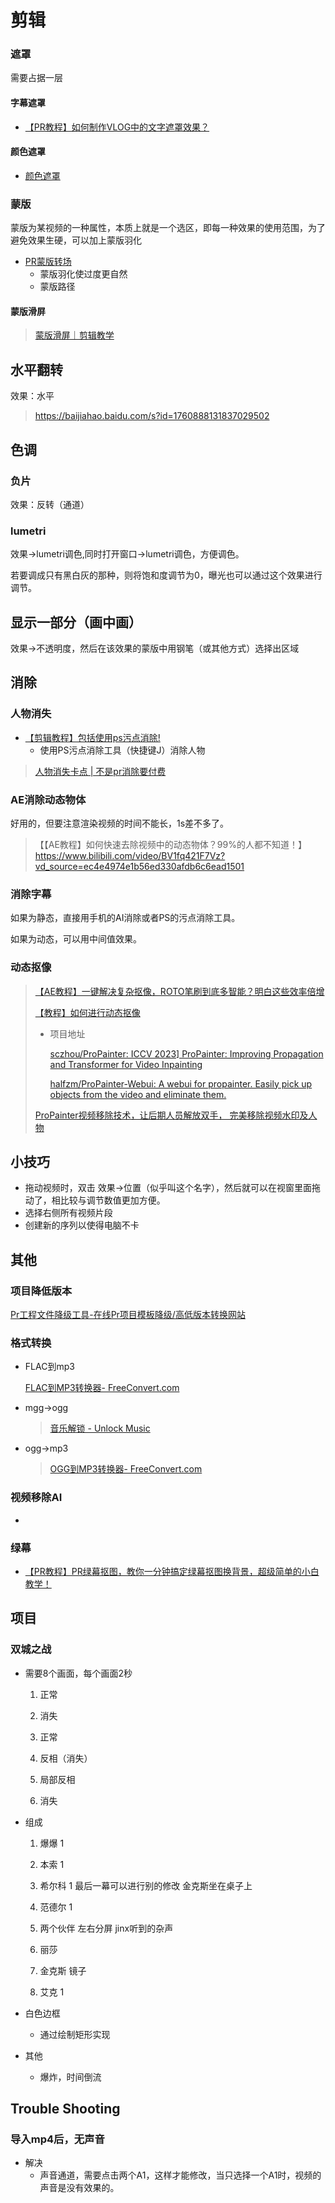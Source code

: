 # 剪辑

### 遮罩

需要占据一层

#### 字幕遮罩

* [【PR教程】如何制作VLOG中的文字遮罩效果？](https://www.bilibili.com/video/BV1r4411z7qH?vd_source=ec4e4974e1b56ed330afdb6c6ead1501)

#### 颜色遮罩

* [颜色遮罩](https://www.bilibili.com/video/BV1nP41197Rr?vd_source=ec4e4974e1b56ed330afdb6c6ead1501)

### 蒙版

蒙版为某视频的一种属性，本质上就是一个选区，即每一种效果的使用范围，为了避免效果生硬，可以加上蒙版羽化

* [PR蒙版转场](https://www.bilibili.com/video/BV1mu411M7Ap?vd_source=ec4e4974e1b56ed330afdb6c6ead1501)
  * 蒙版羽化使过度更自然
  * 蒙版路径

#### 蒙版滑屏

> [蒙版滑屏｜剪辑教学](https://www.bilibili.com/video/BV1BG1gYyEpa?vd_source=ec4e4974e1b56ed330afdb6c6ead1501)

## 水平翻转

效果：水平

> https://baijiahao.baidu.com/s?id=1760888131837029502

## 色调

### 负片

效果：反转（通道）

### lumetri

效果->lumetri调色,同时打开窗口->lumetri调色，方便调色。

若要调成只有黑白灰的那种，则将饱和度调节为0，曝光也可以通过这个效果进行调节。

## 显示一部分（画中画）

效果->不透明度，然后在该效果的蒙版中用钢笔（或其他方式）选择出区域

## 消除

### 人物消失

* [【剪辑教程】包括使用ps污点消除!](https://www.bilibili.com/video/BV1cB22Y4EUg?vd_source=ec4e4974e1b56ed330afdb6c6ead1501)
  * 使用PS污点消除工具（快捷键J）消除人物

> [人物消失卡点 | 不是pr消除要付费](https://www.bilibili.com/video/BV1WhC2YHEDh?vd_source=ec4e4974e1b56ed330afdb6c6ead1501)

### AE消除动态物体

好用的，但要注意渲染视频的时间不能长，1s差不多了。

> 【【AE教程】如何快速去除视频中的动态物体？99%的人都不知道！】https://www.bilibili.com/video/BV1fq421F7Vz?vd_source=ec4e4974e1b56ed330afdb6c6ead1501

### 消除字幕

如果为静态，直接用手机的AI消除或者PS的污点消除工具。

如果为动态，可以用中间值效果。

### 动态抠像

> [【AE教程】一键解决复杂抠像，ROTO笔刷到底多智能？明白这些效率倍增](https://www.bilibili.com/video/BV1dL4y1Y7vR?vd_source=ec4e4974e1b56ed330afdb6c6ead1501)
>
> [【教程】如何进行动态抠像](https://www.bilibili.com/video/BV1RU4y1x7v8?vd_source=ec4e4974e1b56ed330afdb6c6ead1501)
>
> * 项目地址
>
>   [sczhou/ProPainter:  ICCV 2023\] ProPainter: Improving Propagation and Transformer for Video Inpainting](https://github.com/sczhou/ProPainter)
>
>   [halfzm/ProPainter-Webui: A webui for propainter. Easily pick up objects from the video and eliminate them.](https://github.com/halfzm/ProPainter-Webui)
>
> [ProPainter视频移除技术，让后期人员解放双手， 完美移除视频水印及人物](https://www.bilibili.com/video/BV1ep4y1u7HE?vd_source=ec4e4974e1b56ed330afdb6c6ead1501)

## 小技巧

* 拖动视频时，双击 效果->位置（似乎叫这个名字），然后就可以在视窗里面拖动了，相比较与调节数值更加方便。
* 选择右侧所有视频片段
* 创建新的序列以使得电脑不卡

## 其他

### 项目降低版本

[Pr工程文件降级工具-在线Pr项目模板降级/高低版本转换网站](https://prmuban.com/jiangji.html)

### 格式转换

* FLAC到mp3

  [FLAC到MP3转换器- FreeConvert.com](https://www.freeconvert.com/zh/flac-to-mp3)

* mgg->ogg

  > [音乐解锁 - Unlock Music](https://tool.liumingye.cn/unlock-music/)

* ogg->mp3

  > [OGG到MP3转换器- FreeConvert.com](https://www.freeconvert.com/zh/ogg-to-mp3)

### 视频移除AI

* 


### 绿幕

* [【PR教程】PR绿幕抠图，教你一分钟搞定绿幕抠图换背景，超级简单的小白教学！](https://www.bilibili.com/video/BV1X8411R7tS?vd_source=ec4e4974e1b56ed330afdb6c6ead1501)

## 项目

### 双城之战

* 需要8个画面，每个画面2秒

  1. 正常 

  1. 消失 

  1. 正常 

  1. 反相（消失）

  1. 局部反相

  1. 消失


* 组成

  1. 爆爆 1

  2. 本索 1

  3. 希尔科 1 最后一幕可以进行别的修改 金克斯坐在桌子上

  4. 范德尔 1

  5. 两个伙伴 左右分屏 jinx听到的杂声

  6. 丽莎 

  7. 金克斯 镜子

  8. 艾克 1


* 白色边框
  * 通过绘制矩形实现


* 其他
  * 爆炸，时间倒流

## Trouble Shooting

### 导入mp4后，无声音

* 解决
  * 声音通道，需要点击两个A1，这样才能修改，当只选择一个A1时，视频的声音是没有效果的。
